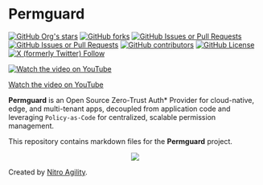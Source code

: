 # Permguard

[![GitHub Org's stars](https://img.shields.io/github/stars/permguard)](https://github.com/permguard/permguard/stargazers)
[![GitHub forks](https://img.shields.io/github/forks/permguard/permguard)](https://github.com/permguard/permguard/network/members)
[![GitHub Issues or Pull Requests](https://img.shields.io/github/issues/permguard/permguard)](https://github.com/permguard/permguard/issues)
[![GitHub Issues or Pull Requests](https://img.shields.io/github/issues-pr/permguard/permguard)](https://github.com/permguard/permguard/pulls)
[![GitHub contributors](https://img.shields.io/github/contributors/permguard/permguard)](https://github.com/permguard/permguard/graphs/contributors)
[![GitHub License](https://img.shields.io/github/license/permguard/permguard)](https://github.com/permguard/permguard?tab=Apache-2.0-1-ov-file#readme)
[![X (formerly Twitter) Follow](https://img.shields.io/twitter/follow/permguard)](https://x.com/intent/follow?original_referer=https%3A%2F%2Fdeveloper.x.com%2F&ref_src=twsrc%5Etfw%7Ctwcamp%5Ebuttonembed%7Ctwterm%5Efollow%7Ctwgr%5ETwitterDev&screen_name=Permguard)

[![Watch the video on YouTube](https://raw.githubusercontent.com/permguard/permguard-assets/refs/heads/main/video/permguard-thumbnail-preview.png)](https://www.youtube.com/watch?v=x2hRB2b59yc)

[Watch the video on YouTube](https://www.youtube.com/watch?v=x2hRB2b59yc)

**Permguard** is an Open Source Zero-Trust Auth* Provider for cloud-native, edge, and multi-tenant apps, decoupled from application code and leveraging `Policy-as-Code` for centralized, scalable permission management.

This repository contains markdown files for the **Permguard** project.

<p align="center">
  <img src="https://github.com/permguard/permguard/blob/main/assets/permguard.png?raw=true" class="center"/>
</p>

Created by [Nitro Agility](https://www.nitroagility.com/).
